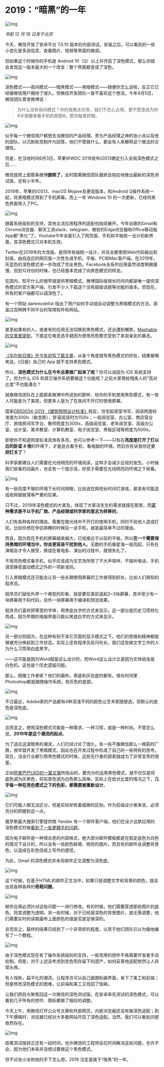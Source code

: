 # 2019：“暗黑”的一年

![img](https://lishuhang.me/img/2019/12/dark.jpg)

*书航 12 月 18 日发于北京*

今天，微信开放了安卓平台 7.0.10 版本的内部测试。安装之后，可以看到的一些小变化是多选信息、查看图片、视频等界面的微调。

但如果这个时候你的手机是 Android 10（Q）以上并开启了深色模式，那么你就会发现这一版本最大的一个改变：整个界面都变成了深色。

![img](https://lishuhang.me/img/2019/12/wechat-dark.jpg)

深色模式——夜间模式——暗黑模式——黑暗模式——随便你怎么说啦，反正它已经被微信用户期待了很久。但微信开发团队一直不喜欢这个想法。今年4月5日，微信团队曾发微博说：

> 为什么没有夜间模式？你的夜晚太珍贵，我们不忍心占用，更不愿意成为你#半夜醒来看手机的原因#。愿你每夜好眠。

![img](https://lishuhang.me/img/2019/12/wechat-no-dark.jpg)

似乎每一个微信用户都想去当微信的产品经理。贵为产品经理之神的张小龙以及他的团队，以沉默和克制作为回答。他们不管做什么，都会有人来解释这个做法的合理性。

但是，在当地时间6月3日，苹果WWDC 2019宣布iOS13确定引入全局深色模式之后……

微信就把上面那条微博**删除了**。此时距离微信团队傲娇且拖拉地推出最新的深色测试版，还有小半年。

2019年，苹果的iOS13、macOS Mojave及更高版本，和Android Q操作系统一起，将黑暗模式带到了手机屏幕。而上一年 Windows 10 的一次更新，已经将黑色界面带入了PC。

![img](https://lishuhang.me/img/2019/12/os-enabling-dark-mode.jpg)

随着系统级别的支持，其他主流应用程序的适配也陆续展开。今年谷歌的Gmail和Chrome浏览器、聊天工具slack、telegram、微软的Edge浏览器和Office移动版App都“黑化”了。Youtube今年全面引入了网页版、手机和平板统一设计的新界面，其深色模式只对本机生效。

Twitter在2019年的大改版，是将所有端统一设计，并且全都使用Web代码输出和封装，由自适应的网页版一次性生成手机、平板、PC和Mac客户端。在2019年，灰蓝色的深色模式进一步改成了完全黑色。Facebook全系列应用虽然进度稍微缓慢，但到12月份的时候，也已经基本完成了向黑色模式的转变。

在国内，知乎什么的很早就提供黑暗模式。微博国际版很长时间内都是唯一提供深色模式的官方客户端，引发不少人下载这个没有超级话题等功能的版本。但现在，所有的客户端都可以调深色了。

有一个网站 darkmodelist 指出了用户如何手动或自动调整为黑暗模式的方法，涵盖过百种跨不同平台的常用软件和网站。

![img](https://lishuhang.me/img/2019/12/darkmodelist.jpg)

甚至如果有的人，或者有的应用无法切换到黑色模式，还会遭到嘲笑。[Mashable 的文章里提到](https://link.zhihu.com/?target=https%3A//mashable.com/article/dark-mode-apps-instagram-google-chrome-apple-ios13/)，下面这位电竞选手就因为使用亮色模式受到了来自亲友的暴击。

![img](https://lishuhang.me/img/2019/12/gamer-using-light-mode.jpg)

[《华尔街日报》在今年初写了篇文章](https://link.zhihu.com/?target=https%3A//www.wsj.com/articles/every-gadget-and-app-should-have-a-dark-mode-11547992801)，从各个角度倡导黑色模式的好处，结果被嘲笑说，《日报》自己的 App 就不支持黑色模式。

所以，**深色模式为什么在今年总算推广起来了呢**？你可以说因为 iOS 系统支持了。但为什么 iOS 和其它操作系统要做这个功能呢？之前大家用给残疾人的“高对比度”不也能凑合？

就像微信团队在上面那条微博中所说到的那样，给你的手机使用黑色模式，有一些人可能是为了美观，但更多人是为了在夜间不开灯时使用屏幕。

国家[GB50034-2013 《建筑照明设计标准》](https://link.zhihu.com/?target=https%3A//sysb.ruc.edu.cn/wp-content/uploads/2017/08/GB50034-2013%E5%BB%BA%E7%AD%91%E7%85%A7%E6%98%8E%E8%AE%BE%E8%AE%A1%E6%A0%87%E5%87%86.pdf)规定，住宅起居室书写、阅读照度标准值为300lx（勒克斯），卧室阅读时为150lx；一般阅览室、办公室、商店营业厅、旅馆房间写字台、教师照度为300lx，高级阅览室、老年阅览室、高级办公室、设计室、美术教室、计算机教室、电子阅览室、黑板区域等照度为500lx。

即使你不知道照度标准具体有多亮，也可以参考一下——只有在**亮度是打开了灯以后的卧室 4 倍**的环境下，才是适合看手机、看电脑的环境。然后你告诉我你还要**把灯关了**？

科学家都建议人们需要在光线明亮的环境阅读，这样才会减少近视的发生。小时候我们收看的动画片，也会有一个提示说，好孩子需要在光线明亮的环境之下收看。

![img](https://lishuhang.me/img/2019/12/good-boy-love-eyes.jpg)

有一些亮度不够的环境下长时间用眼，比如说在网吧长时间打游戏，甚至有可能造成视网膜脱落等严重的后果。

只不过，2019年深色模式的大普及，体现了大家活生生的需求就摆在那里，而**这种需求是不以手机厂商、产品经理或科学家的意志为转移的**。

人们有各种各样的理由，需要在暗光线中不开灯的使用手机，同时不给他人造成打扰。比如你想在伴侣熟睡的时候玩一会手机，就是最简单不过的理由。

而且，因为现在手机的屏幕越来越大，已经接近于以前的平板，所以**在一个需要保持黑暗的环境当中，你会更容易干扰到他人**。无数的手机像星海一般亮起，只有在演唱会才令人接受，换成在看电影、演出的过程中，就很失礼了。

不用亮色模式看手机，似乎应该成为文艺场所除了不大声喧哗、不接听电话、手机调至静音震动模式之外的一项新准则。

引入黑暗模式还可能会让另一些长期使用屏幕的工作者得到好处，比如人们熟知的程序员。

程序员们留给外界一个典型的形象，就是要在面前竖起2~3块屏幕，其中至少有一块屏幕用于码代码，另外一块屏幕用于编译和预览结果。

程序员们喜欢把等宽的字体，用黑底白字的方式来显示。这一部分是历史习惯转化而成，因为早期的电脑界面只能以黑底白字的方式来显示。

![img](https://lishuhang.me/img/2019/12/ms-dos-c.jpg)

另一部分则因为，在这种有别于其它页面的显示模式之下。他们的思维和精神都能够被充分唤起到工作状态。实际上还有程序员反问社长，我们这些做文字工作的人为什么习惯用白底黑字。

——这可能是因为Word就是这么设计的，而Word这么设计又是因为实体纸张是白色的。这也是个历史遗留问题。

那么，图像工作者呢？他们的画布，黑底和灰白底的都有。很长时间里Photoshop都是跟随操作系统，有灰色的底部。

![img](https://lishuhang.me/img/2019/12/adobe-ps-legacy.jpg)

不过最近，Adobe家的产品都有4种深浅不同的颜色让艺术家随便选，但默认的底色是深色底。

![img](https://lishuhang.me/img/2019/12/adobe-cc-2020-style.jpg)

总而言之，使用深色模式可能是一种需求，一种习惯，或是一种时尚。不管怎么说，**2019年是这个潮流的起点**。

为了适应这波暗黑的潮流，人们已经讨论了很久。有一些不像微信那么一根筋的厂商，很早就开发了黑暗模式，因此也在开发过程中形成了自己的一些特有的思考。现在，当全行业都引用黑色模式的时候，这些先行者的探索就成为了非常宝贵的借鉴。

正如[阿里巴巴UED的一篇文章](https://link.zhihu.com/?target=https%3A//www.uisdc.com/alibaba-app-dark-mode)所指出的，要充分的运用黑色模式，就不仅仅是将底色调为灰黑色，将前景色调为白色那么简单。实际上在低对比度的情况之下，**几乎每一种在亮色模式之下的色彩，都需要被重新设计**。

![img](https://lishuhang.me/img/2019/12/dark-color-redesign.jpg)

它们可能人眼无法区分，但是实际却有着细微的区别。作为前端设计者来说，必须充分的把握到这一点。

俄罗斯最大搜索引擎提供商 Yandex 有一个邮件客户端，他们在设计这款应用的深色模式时候[看到了一些更棘手的问题](https://link.zhihu.com/?target=https%3A//habr.com/en/company/yandex/blog/450032/)。

因为电子邮件是一种很古老的内容格式，绝大部分邮件模板都是在假定底色为白色的情况下设计的，所以会有一些颜色鲜艳、明亮的图片。而且有的邮件会调整背景色，以造成在彩色信纸上写作的感觉。

为此，Gmail 的深色模式并未将邮件正文调整为深色底。

![img](https://lishuhang.me/img/2019/12/gmail-web-dark.jpg)

这个时候，在基于HTML的邮件正文当中，如果只是调整文字和背景的颜色，就会出现各种各样的**奇葩问题**。

![img](https://lishuhang.me/img/2019/12/html-mail-problems.jpg)

邮件应用必须针对这些问题一一进行修改。有的时候，他们需要穿透那些图片的底色，将其调整为透明。另一些时候，对于已经是深色的背景图片，就无需调整，他们需要实时的读取画布上面颜色的值是否是足够深的。

总而言之，最终的结果已经到了一个非常好的程度，以至于他们团队引以为傲地编写了一个教程。

![img](https://lishuhang.me/img/2019/12/yandex-mail.jpg)

由于深色模式现在有了操作系统级别的支持，一些常用的控件不再需要开发者手动绘制。但是，对于上述没考虑到变色而存留下的遗产，如何妥善地适配依然让人非常头疼。

有人戏称，扁平化的潮流，让程序员可以自己画图标画界面，省下了美工和前端；但是修改深色模式的困难，让前端和美工又找回了饭碗。

让我们把目光聚焦回这一次微信的深色测试版。在安卓率先测试的深色模式，可以看到几乎所有的控件、图标都做了相应的调整。

今天上午，用微信打开公众号文章和外部网页，内嵌浏览器还没有做深色适配；到下午撰稿时，浏览器已经对大多数网站开启了深色适配。当然，我们可以看到问题依然存在。

![img](https://lishuhang.me/img/2019/12/wechat-dark-2.jpg)

距离测试版转正还有一段时间，也许微信的工程师会花时间解决这些问题，也许不会，因为他们本来并没想过要做这个黑色模式。

但不论张小龙和他的手下怎么想，2019 注定是属于“暗黑”的一年。